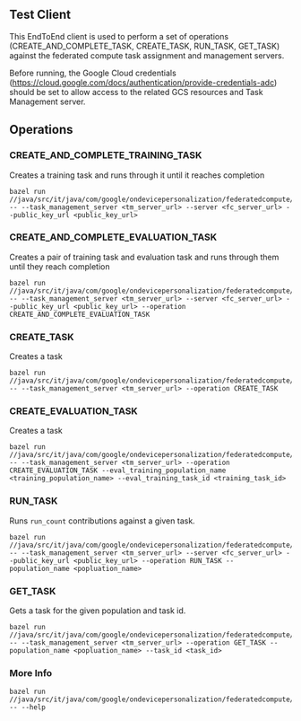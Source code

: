 ## Test Client
This EndToEnd client is used to perform a set of operations (CREATE_AND_COMPLETE_TASK, CREATE_TASK, RUN_TASK, GET_TASK) against the federated compute task assignment and management servers.

Before running, the Google Cloud credentials (https://cloud.google.com/docs/authentication/provide-credentials-adc) should be set to allow access to the related GCS resources and Task Management server.

## Operations
### CREATE_AND_COMPLETE_TRAINING_TASK
Creates a training task and runs through it until it reaches completion
```
bazel run //java/src/it/java/com/google/ondevicepersonalization/federatedcompute/endtoendtests:end_to_end_test -- --task_management_server <tm_server_url> --server <fc_server_url> --public_key_url <public_key_url>
```

### CREATE_AND_COMPLETE_EVALUATION_TASK
Creates a pair of training task and evaluation task and runs through them until they reach completion
```
bazel run //java/src/it/java/com/google/ondevicepersonalization/federatedcompute/endtoendtests:end_to_end_test -- --task_management_server <tm_server_url> --server <fc_server_url> --public_key_url <public_key_url> --operation CREATE_AND_COMPLETE_EVALUATION_TASK
```

### CREATE_TASK
Creates a task
```
bazel run //java/src/it/java/com/google/ondevicepersonalization/federatedcompute/endtoendtests:end_to_end_test -- --task_management_server <tm_server_url> --operation CREATE_TASK
```

### CREATE_EVALUATION_TASK
Creates a task
```
bazel run //java/src/it/java/com/google/ondevicepersonalization/federatedcompute/endtoendtests:end_to_end_test -- --task_management_server <tm_server_url> --operation CREATE_EVALUATION_TASK --eval_training_population_name <training_population_name> --eval_training_task_id <training_task_id>
```

### RUN_TASK
Runs `run_count` contributions against a given task.
```
bazel run //java/src/it/java/com/google/ondevicepersonalization/federatedcompute/endtoendtests:end_to_end_test -- --task_management_server <tm_server_url> --server <fc_server_url> --public_key_url <public_key_url> --operation RUN_TASK --population_name <popluation_name>
```

### GET_TASK
Gets a task for the given population and task id.
```
bazel run //java/src/it/java/com/google/ondevicepersonalization/federatedcompute/endtoendtests:end_to_end_test -- --task_management_server <tm_server_url> --operation GET_TASK --population_name <popluation_name> --task_id <task_id>
```

### More Info

```
bazel run //java/src/it/java/com/google/ondevicepersonalization/federatedcompute/endtoendtests:end_to_end_test -- --help
```
